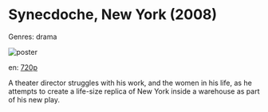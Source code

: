 # Synecdoche, New York (2008)

Genres: drama

![poster](http://image.tmdb.org/t/p/w500/l3r5MgeN0UUySPbf6aWeUyKGdb2.jpg)

en:
  [720p](magnet:?xt=urn:btih:7036C2BA5D7B0BF9D25301DB2E33FE07AE4594F5&tr=udp://glotorrents.pw:6969/announce&tr=udp://tracker.opentrackr.org:1337/announce&tr=udp://torrent.gresille.org:80/announce&tr=udp://tracker.openbittorrent.com:80&tr=udp://tracker.coppersurfer.tk:6969&tr=udp://tracker.leechers-paradise.org:6969&tr=udp://p4p.arenabg.ch:1337&tr=udp://tracker.internetwarriors.net:1337)
  


A theater director struggles with his work, and the women in his life, as he attempts to create a life-size replica of New York inside a warehouse as part of his new play.